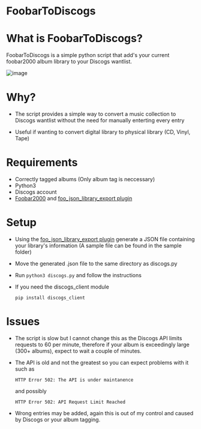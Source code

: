 # FoobarToDiscogs

# What is FoobarToDiscogs?
FoobarToDiscogs is a simple python script that add's your current foobar2000 album library to your Discogs wantlist.

![image](https://user-images.githubusercontent.com/22448079/54883203-4a79d680-4e5b-11e9-80dc-3639c43c08cb.png)


# Why?
* The script provides a simple way to convert a music collection to Discogs wantlist without the need for manually enterting every entry

* Useful if wanting to convert digital library to physical library (CD, Vinyl, Tape)

# Requirements

- Correctly tagged albums (Only album tag is neccessary)
- Python3
- Discogs account
- [Foobar2000](https://www.foobar2000.org/) and [foo_json_library_export plugin](https://github.com/hymerman/foo_json_library_export)


# Setup

- Using the [foo_json_library_export plugin](https://github.com/hymerman/foo_json_library_export) generate a JSON file containing your library's information (A sample file can be found in the sample folder)

- Move the generated .json file to the same directory as discogs.py

- Run  `python3 discogs.py` and follow the instructions

- If you need the discogs_client module

    `pip install discogs_client`

# Issues
- The script is slow but I cannot change this as the Discogs API limits requests to 60 per minute, therefore if your album is exceedingly large (300+ albums), expect to wait a couple of minutes.

- The API is old and not the greatest so you can expect problems with it such as
 
    `HTTP Error 502: The API is under maintanence`
    
    and possibly

    `HTTP Error 502: API Request Limit Reached`

- Wrong entries may be added, again this is out of my control and caused by Discogs or your album tagging.



